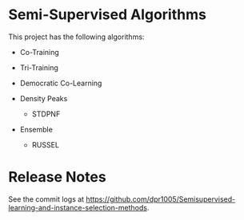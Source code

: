 # Semi-Supervised Algorithms

This project has the following algorithms:
- Co-Training
- Tri-Training
- Democratic Co-Learning
- Density Peaks
  - STDPNF

- Ensemble
  - RUSSEL

# Release Notes

See the commit logs at https://github.com/dpr1005/Semisupervised-learning-and-instance-selection-methods.